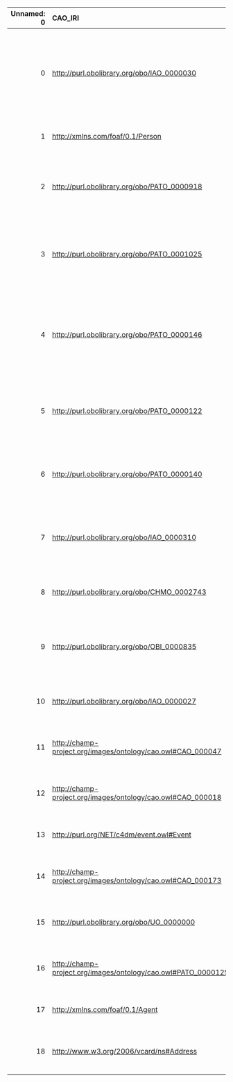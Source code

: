 |   Unnamed: 0 | CAO_IRI                                                       | CAO_DESC                                                                                                                                    | VIMMP_IRI                                                   | VIMMP_DESC                              |
|-------------:|:--------------------------------------------------------------|:--------------------------------------------------------------------------------------------------------------------------------------------|:------------------------------------------------------------|:----------------------------------------|
|            0 | http://purl.obolibrary.org/obo/IAO_0000030                    | {'label': 'information content entity', 'prefLabel': 'information content entity', 'altLabel': 'information object', 'name': 'IAO_0000030'} | http://purl.obolibrary.org/obo/iao.owl#IAO_0000030          | {'name': 'IAO_0000030'}                 |
|            1 | http://xmlns.com/foaf/0.1/Person                              | {'label': 'Person', 'prefLabel': None, 'altLabel': None, 'name': 'Person'}                                                                  | https://purl.vimmp.eu/semantics/vico/vico.ttl#person        | {'name': 'Person'}                      |
|            2 | http://purl.obolibrary.org/obo/PATO_0000918                   | {'label': 'volume (quality)', 'prefLabel': 'volume (quality)', 'altLabel': 'volume', 'name': 'PATO_0000918'}                                | https://purl.vimmp.eu/semantics/vov/vov.ttl#volume          | {'name': 'volume'}                      |
|            3 | http://purl.obolibrary.org/obo/PATO_0001025                   | {'label': 'pressure (quality)', 'prefLabel': 'pressure (quality)', 'altLabel': 'pressure', 'name': 'PATO_0001025'}                          | https://purl.vimmp.eu/semantics/vov/vov.ttl#pressure        | {'name': 'pressure'}                    |
|            4 | http://purl.obolibrary.org/obo/PATO_0000146                   | {'label': 'temperature (quality)', 'prefLabel': 'temperature (quality)', 'altLabel': 'temperature', 'name': 'PATO_0000146'}                 | https://purl.vimmp.eu/semantics/vov/vov.ttl#temperature     | {'name': 'temperature'}                 |
|            5 | http://purl.obolibrary.org/obo/PATO_0000122                   | {'label': 'length (quality)', 'prefLabel': 'length (quality)', 'altLabel': 'length', 'name': 'PATO_0000122'}                                | https://purl.vimmp.eu/semantics/vov/vov.ttl#length          | {'name': 'length'}                      |
|            6 | http://purl.obolibrary.org/obo/PATO_0000140                   | {'label': 'position (quality)', 'prefLabel': 'position (quality)', 'altLabel': 'position', 'name': 'PATO_0000140'}                          | https://purl.vimmp.eu/semantics/vov/vov.ttl#position        | {'name': 'position'}                    |
|            7 | http://purl.obolibrary.org/obo/IAO_0000310                    | {'label': 'document', 'prefLabel': 'document', 'altLabel': None, 'name': 'IAO_0000310'}                                                     | https://emmc.eu/semantics/evmpo/evmpo.ttl#document          | {'name': 'document'}                    |
|            8 | http://purl.obolibrary.org/obo/CHMO_0002743                   | {'label': 'Matrix', 'prefLabel': None, 'altLabel': None, 'name': 'CHMO_0002743'}                                                            | https://purl.vimmp.eu/semantics/alignment/emmo1s.ttl#Matrix | {'label': 'Matrix', 'name': 'Matrix'}   |
|            9 | http://purl.obolibrary.org/obo/OBI_0000835                    | {'label': 'manufacturer', 'prefLabel': 'manufacturer', 'altLabel': None, 'name': 'OBI_0000835'}                                             | https://purl.vimmp.eu/semantics/vico/vico.ttl#manufacturer  | {'name': 'manufacturer'}                |
|           10 | http://purl.obolibrary.org/obo/IAO_0000027                    | {'label': 'Data item', 'prefLabel': None, 'altLabel': None, 'name': 'IAO_0000027'}                                                          | http://purl.obolibrary.org/obo/iao.owl#IAO_0000027          | {'name': 'IAO_0000027'}                 |
|           11 | http://champ-project.org/images/ontology/cao.owl#CAO_000047   | {'label': 'Concept', 'prefLabel': None, 'altLabel': None, 'name': 'CAO_000047'}                                                             | http://www.w3.org/2004/02/skos/core#Concept                 | {'label': 'Concept', 'name': 'Concept'} |
|           12 | http://champ-project.org/images/ontology/cao.owl#CAO_000018   | {'label': 'Matrix', 'prefLabel': None, 'altLabel': None, 'name': 'CAO_000018'}                                                              | https://purl.vimmp.eu/semantics/alignment/emmo1s.ttl#Matrix | {'label': 'Matrix', 'name': 'Matrix'}   |
|           13 | http://purl.org/NET/c4dm/event.owl#Event                      | {'label': 'Event', 'prefLabel': None, 'altLabel': None, 'name': 'Event'}                                                                    | https://w3id.org/ccso/ccso#Event                            | {'name': 'Event'}                       |
|           14 | http://champ-project.org/images/ontology/cao.owl#CAO_000173   | {'label': 'Property', 'prefLabel': None, 'altLabel': None, 'name': 'CAO_000173'}                                                            | https://emmc.eu/semantics/evmpo/evmpo.ttl#property          | {'name': 'Property'}                    |
|           15 | http://purl.obolibrary.org/obo/UO_0000000                     | {'label': 'Unit', 'prefLabel': None, 'altLabel': None, 'name': 'UO_0000000'}                                                                | https://purl.vimmp.eu/semantics/vivo/vivo.ttl#unit          | {'name': 'Unit'}                        |
|           16 | http://champ-project.org/images/ontology/cao.owl#PATO_0000125 | {'label': 'Mass', 'prefLabel': None, 'altLabel': None, 'name': 'PATO_0000125'}                                                              | https://purl.vimmp.eu/semantics/vov/vov.ttl#mass            | {'name': 'Mass'}                        |
|           17 | http://xmlns.com/foaf/0.1/Agent                               | {'label': 'Agent', 'prefLabel': None, 'altLabel': None, 'name': 'Agent'}                                                                    | https://emmc.eu/semantics/evmpo/evmpo.ttl#agent             | {'name': 'Agent'}                       |
|           18 | http://www.w3.org/2006/vcard/ns#Address                       | {'label': 'Mailing address', 'prefLabel': None, 'altLabel': None, 'name': 'Address'}                                                        | https://purl.vimmp.eu/semantics/vico/vico.ttl#address       | {'name': 'Address'}                     |